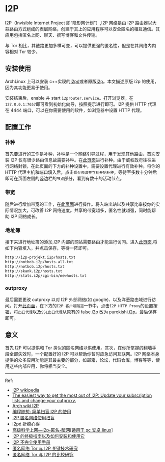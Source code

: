 # I2P

I2P（Invisible Internet Project 即“隐形网计划”）,I2P 网络是由 I2P 路由器以大蒜路由方式组成的表层网络，创建于其上的应用程序可以安全匿名的相互通信。其应用包括匿名上网、聊天、撰写博客和文件传输。

与 Tor 相比，其链路更加多样可变，可以提供更强的匿名性，但是在其网络内内容相对 Tor 较少。

## 安装使用

ArchLinux 上可以安装 c++实现的[i2pd](https://archlinux.org/packages/community/x86_64/i2pd/)或者原版[i2p](https://aur.archlinux.org/packages/i2p/)。本文描述原版 i2p 的使用，因为其功能更易于使用。

安装结束后，enable 并 start `i2prouter.service`。打开浏览器，在`127.0.0.1:7657`即可看到初始化向导，按照提示进行即可。I2P 提供 HTTP 代理在 4444 端口，可以在你需要使用的软件，如浏览器中设置 HTTP 代理。

## 配置工作

### 补种

首先要进行的工作是补种，补种是一个网络引导过程，用于发现其他路由，首次安装 I2P 仅有很少路由信息故需要补种。在[此页面](http://127.0.0.1:7657/configreseed)进行补种。由于威权政府往往进行网络封锁，在此页面的下方的补种设置中，需要设置代理进行有效补种。将你的 HTTP 代理主机和端口填入后，点击`保存修改并立刻开始补种`，等待至多数十分钟后即可在页面左侧的竖边栏的`节点`部分，看到有数十的活动节点。

### 带宽

随后进行增加带宽的工作，在[此页面](http://127.0.0.1:7657/config)进行操作。将入站出站以及共享比率按你的实际情况加大，可改善 I2P 网络速度。共享的带宽越多，匿名性就越强，同时能帮助 I2P 网络成长。

### 地址簿

接下来进行地址簿的添加,I2P 内部的网站需要路由才能进行访问。进入[此页面](http://localhost:7657/susidns/subscriptions),将如下内容填入，并点击保存，等待一阵即可。

```txt
http://i2p-projekt.i2p/hosts.txt
http://notbob.i2p/hosts-all.txt
http://notbob.i2p/hosts.txt
http://skank.i2p/hosts.txt
http://stats.i2p/cgi-bin/newhosts.txt
```

### outproxy

最后需要更改 outproxy 以对 I2P 外部网络(如 google)、以及洋葱路由域进行访问。打开[此页面](http://localhost:7657/i2ptunnel/)，在下方的`I2P 客户端隧道`一节中，点击`I2P HTTP Proxy`的设置按钮，将`出口代理`以及`SSL出口代理`从原有的 false.i2p 改为 purokishi.i2p。最后保存即可。

## 意义

首先 I2P 可以提供和 Tor 类似的匿名网络以供使用。其次，在你所掌握的翻墙手段全部失效时，一个配置好的 I2P 可以帮助你暂时应急访问互联网。I2P 网络本身提供的众多应用功能是其最主要的部分，如邮箱，论坛，代码仓库，博客等等，使用这些内部应用，你将相当安全。

---

Ref:

- [I2P wikipedia](https://zh.wikipedia.org/wiki/I2P)
- [The easiest way to get the most out of I2P: Update your subscription lists and change your outproxy.](http://smv3cryi3n7d5ll7xpvlhstubi5yj4dadeltyrdwdr4onwd2jvvq.b32.i2p/f/I2P/629/the-easiest-way-to-get-the-most-out-of-i2p-update-your)
- [Arch wiki I2P](https://wiki.archlinux.org/title/I2P)
- [编程随想: 简单扫盲 I2P 的使用](https://program-think.blogspot.com/2012/06/gfw-i2p.html)
- [I2P 匿名网络使用扫盲](https://blog.jimmyho.net/archives/562/)
- [i2pd 折腾心得](https://johnrosen1.com/2021/01/28/i2p/)
- [高级科学上网—i2p-匿名-暗网[适用于 pc 安卓 linux]](https://www.feiyu01.com/8016.html)
- [I2P 的终极指南以及如何安装和使用它](https://dementium2.com/vpn-2/i2p/#I2P_vs_Tor_vs_Freenet)
- [I2P 不完全使用手册](https://www.williamlong.info/archives/2696.html)
- [匿名网络 Tor 与 I2P 关键技术研究](https://m.hanspub.org/journal/paper/31299)
- [匿名网络 Tor 与 I2P 的比较研究](http://www.infocomm-journal.com/cjnis/article/2019/2096-109x/2096-109x-5-1-00066.shtml)
